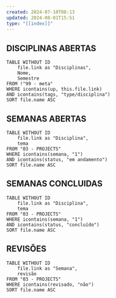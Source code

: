 ```yaml
---
created: 2024-07-10T08:13
updated: 2024-08-01T15:51
type: "[[index]]"
---
```

## DISCIPLINAS ABERTAS
```dataview
TABLE WITHOUT ID
	file.link as "Disciplinas",
	Nome,
	Semestre
FROM !"99 - meta"
WHERE icontains(up, this.file.link)
AND icontains(tags, "type/disciplina")
SORT file.name ASC
```

## SEMANAS ABERTAS
```dataview
TABLE WITHOUT ID
	file.link as "Disciplina",
	tema
FROM "03 - PROJECTS"
WHERE icontains(semana, "1")
AND icontains(status, "em andamento")
SORT file.name ASC
```

## SEMANAS CONCLUIDAS
```dataview
TABLE WITHOUT ID
	file.link as "Disciplina",
	tema
FROM "03 - PROJECTS"
WHERE icontains(semana, "1")
AND icontains(status, "concluído")
SORT file.name ASC
```

## REVISÕES
```dataview
TABLE WITHOUT ID
	file.link as "Semana",
	revisão
FROM "03 - PROJECTS"
WHERE icontains(revisado, "não") 
SORT file.name ASC
```
